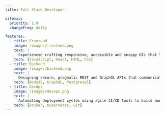 ```yaml
---
title: Full Stack Developer

sitemap:
  priority: 1.0
  changeFreq: daily

features:
  - title: Frontend
    image: /images/frontend.png
    text: |
      Experienced crafting responsive, accessible and snappy UIs that leverage reactive programming to build dynamic and data-driven applications for tomorrow.
    tech: [JavaScript, React, HTML, CSS]
  - title: Backend
    image: /images/backend.png
    text: |
      Designing secure, pragmatic REST and GraphQL APIs that communicate with databases and third-party integrations.
    tech: [NodeJS, GraphQL, Postgresql]
  - title: DevOps
    image: /images/devops.png
    text: |
      Automating deployment cycles using agile CI/CD tools to build and ship dockerized applications to the cloud using Kubernetes container orchestration.
    tech: [Docker, Kubernetes, Git]
---
```


